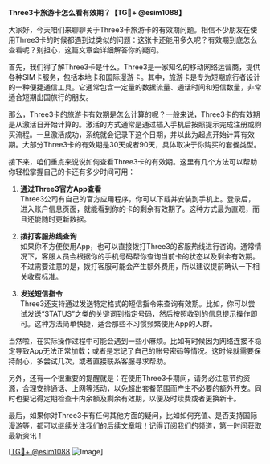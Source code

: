 **Three3卡旅游卡怎么看有效期？【TG💪+ @esim1088】**

大家好，今天咱们来聊聊关于Three3卡旅游卡的有效期问题。相信不少朋友在使用Three3卡的时候都遇到过类似的问题：这张卡还能用多久呢？有效期到底怎么查看呢？别担心，这篇文章会详细解答你的疑问。

首先，我们得了解Three3卡是什么。Three3是一家知名的移动网络运营商，提供各种SIM卡服务，包括本地卡和国际漫游卡。其中，旅游卡是专为短期旅行者设计的一种便捷通信工具。它通常包含一定量的数据流量、通话时间和短信数量，非常适合短期出国旅行的朋友。

那么，Three3卡的旅游卡有效期是怎么计算的呢？一般来说，Three3卡的有效期是从激活日开始计算的。激活的方式通常是通过插入手机后按照提示完成注册或购买流程。一旦激活成功，系统就会记录下这个日期，并以此为起点开始计算有效期。大部分Three3卡的有效期是30天或者90天，具体取决于你购买的套餐类型。

接下来，咱们重点来说说如何查看Three3卡的有效期。这里有几个方法可以帮助你轻松掌握自己的卡还有多少时间可用：

1. **通过Three3官方App查看**  
   Three3公司有自己的官方应用程序，你可以下载并安装到手机上。登录后，进入账户信息页面，就能看到你的卡的剩余有效期了。这种方式最为直观，而且还能随时更新数据。

2. **拨打客服热线查询**  
   如果你不方便使用App，也可以直接拨打Three3的客服热线进行咨询。通常情况下，客服人员会根据你的手机号码帮你查询当前卡的状态以及剩余有效期。不过需要注意的是，拨打客服可能会产生额外费用，所以建议提前确认一下相关收费标准。

3. **发送短信指令**  
   Three3还支持通过发送特定格式的短信指令来查询有效期。比如，你可以尝试发送“STATUS”之类的关键词到指定号码，然后按照收到的信息提示操作即可。这种方法简单快捷，适合那些不习惯频繁使用App的人群。

当然啦，在实际操作过程中可能会遇到一些小麻烦。比如有时候因为网络连接不稳定导致App无法正常加载；或者是忘记了自己的账号密码等情况。这时候就需要保持耐心，多尝试几次，或者直接联系客服寻求帮助。

另外，还有一个很重要的提醒就是：在使用Three3卡期间，请务必注意节约资源，合理安排通话、上网等活动，以免超出套餐范围而产生不必要的额外开支。同时也要记得定期检查卡内余额及剩余有效期，以便及时续费或者更换新卡。

最后，如果你对Three3卡有任何其他方面的疑问，比如如何充值、是否支持国际漫游等，都可以继续关注我们的后续文章哦！记得订阅我们的频道，第一时间获取最新资讯！

[[TG💪+ @esim1088](https://t.me/s/esim1088) ![Image](https://i.postimg.cc/4NQfJmqS/Snipaste-2025-05-13-00-14-12.png)]